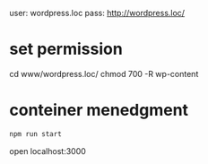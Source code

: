user: wordpress.loc
pass: http://wordpress.loc/

# set permission

cd www/wordpress.loc/
chmod 700 -R wp-content

# conteiner menedgment
```Bash
npm run start
```
open localhost:3000
